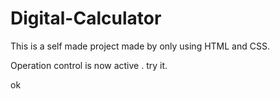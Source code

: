 # Digital-Calculator
This is a self made project made by only using HTML and CSS.  

Operation control is now active . try it.

ok